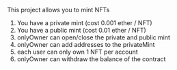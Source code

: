 This project allows you to mint NFTs
1. You have a private mint (cost 0.001 ether / NFT)
2. You have a public mint (cost 0.01 ether / NFT)
3. onlyOwner can open/close the private and public mint
4. onlyOwner can add addresses to the privateMint
5. each user can only own 1 NFT per account
6. onlyOwner can withdraw the balance of the contract
